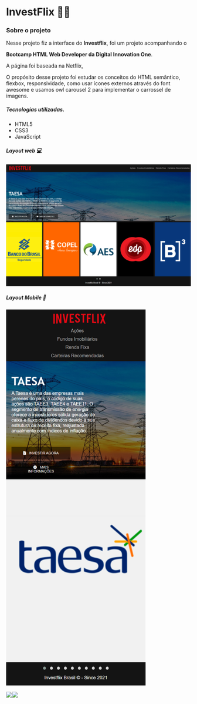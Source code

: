 # InvestFlix 👨‍💻

### Sobre o projeto

Nesse projeto fiz a interface do **Investflix**, foi um projeto acompanhando o 

**Bootcamp HTML Web Developer da Digital Innovation One**.

A página foi baseada na Netflix, 

O propósito desse projeto foi estudar os conceitos do HTML semântico, flexbox, responsividade, como usar ícones externos através do font awesome e usamos owl carousel 2 para implementar o carrossel de imagens.

##### Tecnologias utilizadas.

- HTML5
- CSS3
- JavaScript

##### Layout web 💻 

![layout-web](https://github.com/diegoreboucas/interface-investflix/blob/master/img/layout-web.png)


##### Layout Mobile 📱 

![layout-mobile](https://github.com/diegoreboucas/interface-investflix/blob/master/img/layout-mobile.png)














[<img src="https://img.shields.io/badge/linkedin-%230077B5.svg?&style=for-the-badge&logo=linkedin&logoColor=white" />](https://www.linkedin.com/in/diegosreboucas/)[<img src = "https://img.shields.io/badge/instagram-%23E4405F.svg?&style=for-the-badge&logo=instagram&logoColor=white">](https://www.instagram.com/diegosreboucas/)

